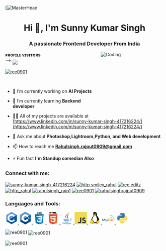[![MasterHead](https://i.pinimg.com/originals/df/2f/e1/df2fe1c94284383ebc90771a84e148be.jpg)
<h1 align="center">Hi 👋, I'm Sunny Kumar Singh</h1>
<h3 align="center">A passionate Frontend Developer From India</h3>
<img align="right" alt="Coding" width="200" height="200" src="https://i.pinimg.com/originals/59/87/1c/59871c7fb4ca4d906e9ef1f4566cd378.gif">

<p>
    <b>ᴘʀᴏғɪʟᴇ ᴠɪsɪᴛᴏʀs</b><br>
 -->    <img align="middle" src="https://profile-counter.glitch.me/Abishnoi69/count.svg" />
</p>

<p align="left"> <a href="https://github.com/ryo-ma/github-profile-trophy"><img src="https://github-profile-trophy.vercel.app/?username=ree0901" alt="ree0901" /></a> </p>

<p align="left"> <a href="https://twitter.com/" target="blank"><img src="https://img.shields.io/twitter/follow/?logo=twitter&style=for-the-badge" alt="" /></a> </p>

- 🔭 I’m currently working on **AI Projects**

- 🌱 I’m currently learning **Backend developer**

- 👨‍💻 All of my projects are available at [https://www.linkedin.com/in/sunny-kumar-singh-417216224/](https://www.linkedin.com/in/sunny-kumar-singh-417216224/)

- 💬 Ask me about **Photoshop,Lightroom,Python, and Web development**

- 📫 How to reach me **Rahulsingh.rajput0909@gmail.com**

- ⚡ Fun fact **I'm Standup comedian Also**

<h3 align="left">Connect with me:</h3>
<p align="left">
<a href="https://linkedin.com/in/sunny-kumar-singh-417216224" target="blank"><img align="center" src="https://raw.githubusercontent.com/rahuldkjain/github-profile-readme-generator/master/src/images/icons/Social/linked-in-alt.svg" alt="sunny-kumar-singh-417216224" height="30" width="40" /></a>
<a href="https://instagram.com/http.smiley_rahul" target="blank"><img align="center" src="https://raw.githubusercontent.com/rahuldkjain/github-profile-readme-generator/master/src/images/icons/Social/instagram.svg" alt="http.smiley_rahul" height="30" width="40" /></a>
<a href="https://www.youtube.com/c/ree editz" target="blank"><img align="center" src="https://raw.githubusercontent.com/rahuldkjain/github-profile-readme-generator/master/src/images/icons/Social/youtube.svg" alt="ree editz" height="30" width="40" /></a>
<a href="https://www.codechef.com/users/http_rahul" target="blank"><img align="center" src="https://cdn.jsdelivr.net/npm/simple-icons@3.1.0/icons/codechef.svg" alt="http_rahul" height="30" width="40" /></a>
<a href="https://www.hackerrank.com/rahulsingh_rajp1" target="blank"><img align="center" src="https://raw.githubusercontent.com/rahuldkjain/github-profile-readme-generator/master/src/images/icons/Social/hackerrank.svg" alt="rahulsingh_rajp1" height="30" width="40" /></a>
<a href="https://www.leetcode.com/ree0901" target="blank"><img align="center" src="https://raw.githubusercontent.com/rahuldkjain/github-profile-readme-generator/master/src/images/icons/Social/leet-code.svg" alt="ree0901" height="30" width="40" /></a>
<a href="https://auth.geeksforgeeks.org/user/rahulsinghrajput0909" target="blank"><img align="center" src="https://raw.githubusercontent.com/rahuldkjain/github-profile-readme-generator/master/src/images/icons/Social/geeks-for-geeks.svg" alt="rahulsinghrajput0909" height="30" width="40" /></a>
</p>

<h3 align="left">Languages and Tools:</h3>
<p align="left"> <a href="https://www.cprogramming.com/" target="_blank" rel="noreferrer"> <img src="https://raw.githubusercontent.com/devicons/devicon/master/icons/c/c-original.svg" alt="c" width="40" height="40"/> </a> <a href="https://www.w3schools.com/cpp/" target="_blank" rel="noreferrer"> <img src="https://raw.githubusercontent.com/devicons/devicon/master/icons/cplusplus/cplusplus-original.svg" alt="cplusplus" width="40" height="40"/> </a> <a href="https://www.w3schools.com/css/" target="_blank" rel="noreferrer"> <img src="https://raw.githubusercontent.com/devicons/devicon/master/icons/css3/css3-original-wordmark.svg" alt="css3" width="40" height="40"/> </a> <a href="https://www.w3.org/html/" target="_blank" rel="noreferrer"> <img src="https://raw.githubusercontent.com/devicons/devicon/master/icons/html5/html5-original-wordmark.svg" alt="html5" width="40" height="40"/> </a> <a href="https://www.java.com" target="_blank" rel="noreferrer"> <img src="https://raw.githubusercontent.com/devicons/devicon/master/icons/java/java-original.svg" alt="java" width="40" height="40"/> </a> <a href="https://developer.mozilla.org/en-US/docs/Web/JavaScript" target="_blank" rel="noreferrer"> <img src="https://raw.githubusercontent.com/devicons/devicon/master/icons/javascript/javascript-original.svg" alt="javascript" width="40" height="40"/> </a> <a href="https://www.linux.org/" target="_blank" rel="noreferrer"> <img src="https://raw.githubusercontent.com/devicons/devicon/master/icons/linux/linux-original.svg" alt="linux" width="40" height="40"/> </a> <a href="https://www.mysql.com/" target="_blank" rel="noreferrer"> <img src="https://raw.githubusercontent.com/devicons/devicon/master/icons/mysql/mysql-original-wordmark.svg" alt="mysql" width="40" height="40"/> </a> <a href="https://www.python.org" target="_blank" rel="noreferrer"> <img src="https://raw.githubusercontent.com/devicons/devicon/master/icons/python/python-original.svg" alt="python" width="40" height="40"/> </a> </p>

<p><img align="left" src="https://github-readme-stats.vercel.app/api/top-langs?username=ree0901&show_icons=true&locale=en&layout=compact" alt="ree0901" /></p>

<p>&nbsp;<img align="center" src="https://github-readme-stats.vercel.app/api?username=ree0901&show_icons=true&locale=en" alt="ree0901" /></p>

<p><img align="center" src="https://github-readme-streak-stats.herokuapp.com/?user=ree0901&" alt="ree0901" /></p>
